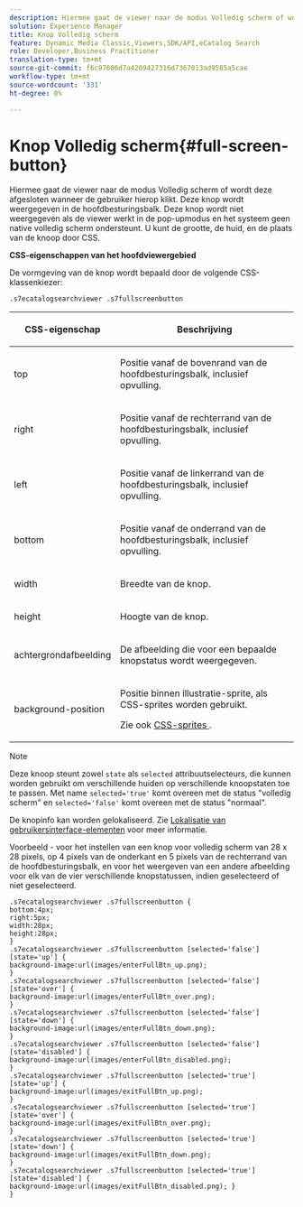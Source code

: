 ```yaml
---
description: Hiermee gaat de viewer naar de modus Volledig scherm of wordt deze afgesloten wanneer de gebruiker hierop klikt. Deze knop wordt weergegeven in de hoofdbesturingsbalk. Deze knop wordt niet weergegeven als de viewer werkt in de pop-upmodus en het systeem geen native volledig scherm ondersteunt. U kunt de grootte, de huid, en de plaats van de knoop door CSS.
solution: Experience Manager
title: Knop Volledig scherm
feature: Dynamic Media Classic,Viewers,SDK/API,eCatalog Search
role: Developer,Business Practitioner
translation-type: tm+mt
source-git-commit: f6c97606d7a4209427316d7367013ad9585a5cae
workflow-type: tm+mt
source-wordcount: '331'
ht-degree: 0%

---
```



# Knop Volledig scherm{#full-screen-button}

Hiermee gaat de viewer naar de modus Volledig scherm of wordt deze afgesloten wanneer de gebruiker hierop klikt. Deze knop wordt weergegeven in de hoofdbesturingsbalk. Deze knop wordt niet weergegeven als de viewer werkt in de pop-upmodus en het systeem geen native volledig scherm ondersteunt. U kunt de grootte, de huid, en de plaats van de knoop door CSS.

<!--<a id="section_061E550C1C1D4DB2BD663A898895B38C"></a>-->

**CSS-eigenschappen van het hoofdviewergebied**

De vormgeving van de knop wordt bepaald door de volgende CSS-klassenkiezer:

`.s7ecatalogsearchviewer .s7fullscreenbutton`

<table id="table_94EE3F5BBE4547C0B4943471CEE7EDE4"> 
 <thead> 
  <tr> 
   <th colname="col1" class="entry"> <p> CSS-eigenschap </p> </th> 
   <th colname="col2" class="entry"> <p>Beschrijving </p> </th> 
  </tr> 
 </thead>
 <tbody> 
  <tr> 
   <td colname="col1"> <p> <span class="codeph"> top  </span> </p> </td> 
   <td colname="col2"> <p>Positie vanaf de bovenrand van de hoofdbesturingsbalk, inclusief opvulling. </p> </td> 
  </tr> 
  <tr> 
   <td colname="col1"> <p> <span class="codeph"> right  </span> </p> </td> 
   <td colname="col2"> <p>Positie vanaf de rechterrand van de hoofdbesturingsbalk, inclusief opvulling. </p> </td> 
  </tr> 
  <tr> 
   <td colname="col1"> <p> <span class="codeph"> left  </span> </p> </td> 
   <td colname="col2"> <p>Positie vanaf de linkerrand van de hoofdbesturingsbalk, inclusief opvulling. </p> </td> 
  </tr> 
  <tr> 
   <td colname="col1"> <p> <span class="codeph"> bottom  </span> </p> </td> 
   <td colname="col2"> <p>Positie vanaf de onderrand van de hoofdbesturingsbalk, inclusief opvulling. </p> </td> 
  </tr> 
  <tr> 
   <td colname="col1"> <p> <span class="codeph"> width </span> </p> </td> 
   <td colname="col2"> <p>Breedte van de knop. </p> </td> 
  </tr> 
  <tr> 
   <td colname="col1"> <p> <span class="codeph"> height  </span> </p> </td> 
   <td colname="col2"> <p>Hoogte van de knop. </p> </td> 
  </tr> 
  <tr> 
   <td colname="col1"> <p> <span class="codeph"> achtergrondafbeelding  </span> </p> </td> 
   <td colname="col2"> <p>De afbeelding die voor een bepaalde knopstatus wordt weergegeven. </p> </td> 
  </tr> 
  <tr> 
   <td colname="col1"> <p> <span class="codeph"> background-position  </span> </p> </td> 
   <td colname="col2"> <p> Positie binnen illustratie-sprite, als CSS-sprites worden gebruikt. </p> <p>Zie ook <a href="../../../c-html5-s7-aem-asset-viewers/c-html5-ecatsearch-viewer-about/c-html5-ecatsearch-viewer-customizingviewer/c-html5-ecatsearch-viewer-customizingviewer.md#section-9d570f95eb2443aca74c1b02f6e89aff" format="dita" scope="local"> CSS-sprites </a>. </p> </td> 
  </tr> 
 </tbody> 
</table>

>[!NOTE]
>
>Deze knoop steunt zowel `state` als `selected` attribuutselecteurs, die kunnen worden gebruikt om verschillende huiden op verschillende knoopstaten toe te passen. Met name `selected='true'` komt overeen met de status &quot;volledig scherm&quot; en `selected='false'` komt overeen met de status &quot;normaal&quot;.

De knopinfo kan worden gelokaliseerd. Zie [Lokalisatie van gebruikersinterface-elementen](../../../c-html5-s7-aem-asset-viewers/c-html5-ecatsearch-viewer-about/c-html5-ecatsearch-viewer-localization.md#concept-cbfc39344c494eb7b9f6a272cff0cc74) voor meer informatie.

Voorbeeld - voor het instellen van een knop voor volledig scherm van 28 x 28 pixels, op 4 pixels van de onderkant en 5 pixels van de rechterrand van de hoofdbesturingsbalk, en voor het weergeven van een andere afbeelding voor elk van de vier verschillende knopstatussen, indien geselecteerd of niet geselecteerd.

```
.s7ecatalogsearchviewer .s7fullscreenbutton { 
bottom:4px; 
right:5px; 
width:28px; 
height:28px; 
} 
.s7ecatalogsearchviewer .s7fullscreenbutton [selected='false'][state='up'] { 
background-image:url(images/enterFullBtn_up.png); 
} 
.s7ecatalogsearchviewer .s7fullscreenbutton [selected='false'][state='over'] {  
background-image:url(images/enterFullBtn_over.png); 
} 
.s7ecatalogsearchviewer .s7fullscreenbutton [selected='false'][state='down'] {  
background-image:url(images/enterFullBtn_down.png); 
} 
.s7ecatalogsearchviewer .s7fullscreenbutton [selected='false'][state='disabled'] { 
background-image:url(images/enterFullBtn_disabled.png); 
} 
.s7ecatalogsearchviewer .s7fullscreenbutton [selected='true'][state='up'] {  
background-image:url(images/exitFullBtn_up.png); 
} 
.s7ecatalogsearchviewer .s7fullscreenbutton [selected='true'][state='over'] {  
background-image:url(images/exitFullBtn_over.png); 
} 
.s7ecatalogsearchviewer .s7fullscreenbutton [selected='true'][state='down'] {  
background-image:url(images/exitFullBtn_down.png); 
} 
.s7ecatalogsearchviewer .s7fullscreenbutton [selected='true'][state='disabled'] {  
background-image:url(images/exitFullBtn_disabled.png); } 
}
```

